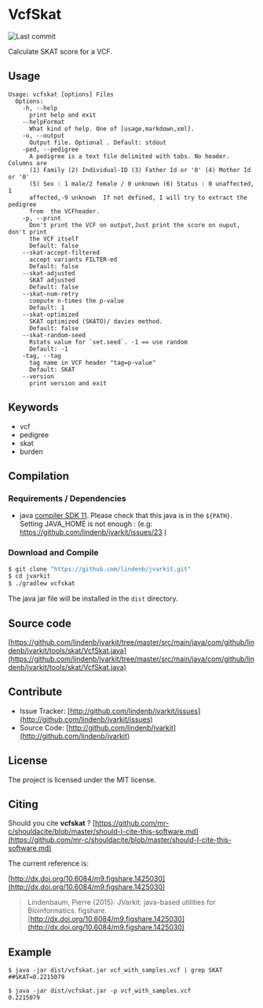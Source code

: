 # VcfSkat

![Last commit](https://img.shields.io/github/last-commit/lindenb/jvarkit.png)

Calculate SKAT score for a VCF.


## Usage

```
Usage: vcfskat [options] Files
  Options:
    -h, --help
      print help and exit
    --helpFormat
      What kind of help. One of [usage,markdown,xml].
    -o, --output
      Output file. Optional . Default: stdout
    -ped, --pedigree
      A pedigree is a text file delimited with tabs. No header. Columns are 
      (1) Family (2) Individual-ID (3) Father Id or '0' (4) Mother Id or '0' 
      (5) Sex : 1 male/2 female / 0 unknown (6) Status : 0 unaffected, 1 
      affected,-9 unknown  If not defined, I will try to extract the pedigree 
      from  the VCFheader.
    -p, --print
      Don't print the VCF on output,Just print the score on ouput, don't print 
      the VCF itself
      Default: false
    --skat-accept-filtered
      accept variants FILTER-ed
      Default: false
    --skat-adjusted
      SKAT adjusted
      Default: false
    --skat-num-retry
      compute n-times the p-value
      Default: 1
    --skat-optimized
      SKAT optimized (SKATO)/ davies method.
      Default: false
    --skat-random-seed
      Rstats value for `set.seed`. -1 == use random
      Default: -1
    -tag, --tag
      tag name in VCF header "tag=p-value"
      Default: SKAT
    --version
      print version and exit

```


## Keywords

 * vcf
 * pedigree
 * skat
 * burden


## Compilation

### Requirements / Dependencies

* java [compiler SDK 11](https://jdk.java.net/11/). Please check that this java is in the `${PATH}`. Setting JAVA_HOME is not enough : (e.g: https://github.com/lindenb/jvarkit/issues/23 )


### Download and Compile

```bash
$ git clone "https://github.com/lindenb/jvarkit.git"
$ cd jvarkit
$ ./gradlew vcfskat
```

The java jar file will be installed in the `dist` directory.

## Source code 

[https://github.com/lindenb/jvarkit/tree/master/src/main/java/com/github/lindenb/jvarkit/tools/skat/VcfSkat.java](https://github.com/lindenb/jvarkit/tree/master/src/main/java/com/github/lindenb/jvarkit/tools/skat/VcfSkat.java)


## Contribute

- Issue Tracker: [http://github.com/lindenb/jvarkit/issues](http://github.com/lindenb/jvarkit/issues)
- Source Code: [http://github.com/lindenb/jvarkit](http://github.com/lindenb/jvarkit)

## License

The project is licensed under the MIT license.

## Citing

Should you cite **vcfskat** ? [https://github.com/mr-c/shouldacite/blob/master/should-I-cite-this-software.md](https://github.com/mr-c/shouldacite/blob/master/should-I-cite-this-software.md)

The current reference is:

[http://dx.doi.org/10.6084/m9.figshare.1425030](http://dx.doi.org/10.6084/m9.figshare.1425030)

> Lindenbaum, Pierre (2015): JVarkit: java-based utilities for Bioinformatics. figshare.
> [http://dx.doi.org/10.6084/m9.figshare.1425030](http://dx.doi.org/10.6084/m9.figshare.1425030)


## Example

```
$ java -jar dist/vcfskat.jar vcf_with_samples.vcf | grep SKAT
##SKAT=0.2215079
```

```
$ java -jar dist/vcfskat.jar -p vcf_with_samples.vcf 
0.2215079
```


